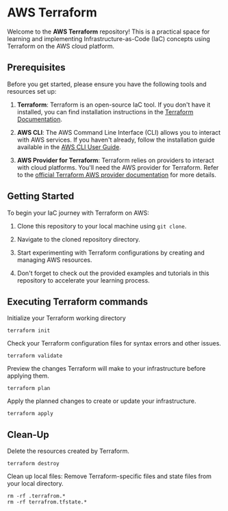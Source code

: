 # AWS Terraform

Welcome to the **AWS Terraform** repository! This is a practical space for learning and implementing Infrastructure-as-Code (IaC) concepts using Terraform on the AWS cloud platform.

## Prerequisites

Before you get started, please ensure you have the following tools and resources set up:

1. **Terraform**: Terraform is an open-source IaC tool. If you don't have it installed, you can find installation instructions in the [Terraform Documentation](https://learn.hashicorp.com/tutorials/terraform/install-cli).

2. **AWS CLI**: The AWS Command Line Interface (CLI) allows you to interact with AWS services. If you haven't already, follow the installation guide available in the [AWS CLI User Guide](https://docs.aws.amazon.com/cli/latest/userguide/cli-configure-files.html).

3. **AWS Provider for Terraform**: Terraform relies on providers to interact with cloud platforms. You'll need the AWS provider for Terraform. Refer to the [official Terraform AWS provider documentation](https://registry.terraform.io/providers/hashicorp/aws/latest/docs) for more details.

## Getting Started

To begin your IaC journey with Terraform on AWS:

1. Clone this repository to your local machine using `git clone`.

2. Navigate to the cloned repository directory.

3. Start experimenting with Terraform configurations by creating and managing AWS resources.

4. Don't forget to check out the provided examples and tutorials in this repository to accelerate your learning process.

## Executing Terraform commands
Initialize your Terraform working directory
```
terraform init
```

Check your Terraform configuration files for syntax errors and other issues.
```
terraform validate
```
Preview the changes Terraform will make to your infrastructure before applying them.
```
terraform plan
```
Apply the planned changes to create or update your infrastructure.
```
terraform apply
```

## Clean-Up 

Delete the resources created by Terraform.
```
terraform destroy
```

Clean up local files: Remove Terraform-specific files and state files from your local directory.
```
rm -rf .terrafrom.*
rm -rf terrafrom.tfstate.*
```
